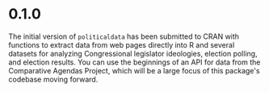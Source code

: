 # 0.1.0 

The initial version of `politicaldata` has been submitted to CRAN with functions to extract data from web pages directly into R and several datasets for analyzing Congressional legislator ideologies, election polling, and election results. You can use the beginnings of an API for data from the Comparative Agendas Project, which will be a large focus of this package's codebase moving forward.
